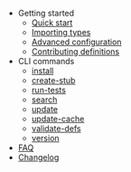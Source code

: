 - Getting started
  - [Quick start](quickstart.md)
  - [Importing types](usage.md)
  - [Advanced configuration](advanced.md)
  - [Contributing definitions](contributing.md)
- CLI commands
  - [install](install.md)
  - [create-stub](stub.md)
  - [run-tests](tests.md)
  - [search](search.md)
  - [update](update.md)
  - [update-cache](cache.md)
  - [validate-defs](validate.md)
  - [version](version.md)
- [FAQ](faq.md)
- [Changelog](changelog.md)
